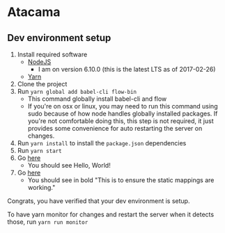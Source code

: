 # Atacama

## Dev environment setup

1. Install required software
    - [NodeJS](https://nodejs.org/en/)
        - I am on version 6.10.0 (this is the latest LTS as of 2017-02-26)
    - [Yarn](https://yarnpkg.com/en/docs/install)
2. Clone the project
3. Run `yarn global add babel-cli flow-bin`
    - This command globally install babel-cli and flow
    - If you're on osx or linux, you may need to run this command using sudo because 
        of how node handles globally installed packages. If you're not comfortable 
        doing this, this step is not required, it just provides some convenience 
        for auto restarting the server on changes.
4. Run `yarn install` to install the `package.json` dependencies
5. Run `yarn start`
6. Go [here](http://localhost:3000/)
    - You should see Hello, World!
7. Go [here](http://localhost:3000/test.html)
    - You should see in bold "This is to ensure the static mappings are working."
    
Congrats, you have verified that your dev environment is setup.
    
To have yarn monitor for changes and restart the server when it detects those, run `yarn run monitor`
